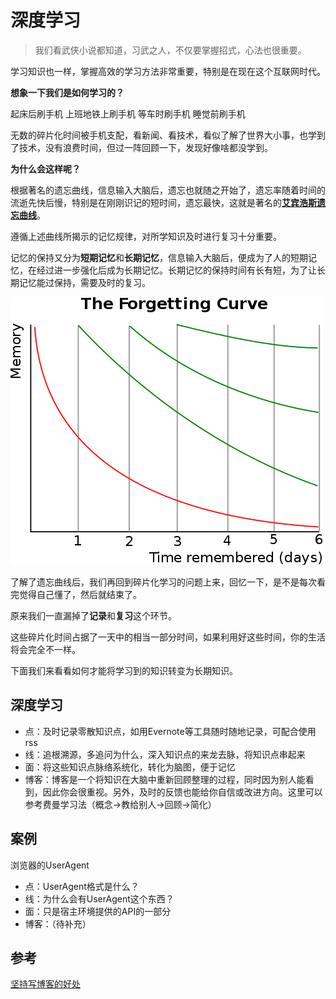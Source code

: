 # 深度学习

> 我们看武侠小说都知道，习武之人，不仅要掌握招式，心法也很重要。

学习知识也一样，掌握高效的学习方法非常重要，特别是在现在这个互联网时代。

**想象一下我们是如何学习的？**

起床后刷手机
上班地铁上刷手机
等车时刷手机
睡觉前刷手机

无数的碎片化时间被手机支配，看新闻、看技术，看似了解了世界大小事，也学到了技术，没有浪费时间，但过一阵回顾一下，发现好像啥都没学到。

**为什么会这样呢？**

根据著名的遗忘曲线，信息输入大脑后，遗忘也就随之开始了，遗忘率随着时间的流逝先快后慢，特别是在刚刚识记的短时间，遗忘最快，这就是著名的[**艾宾浩斯遗忘曲线**](https://zh.wikipedia.org/wiki/%E9%81%97%E5%BF%98%E6%9B%B2%E7%BA%BF)。

遵循上述曲线所揭示的记忆规律，对所学知识及时进行复习十分重要。

记忆的保持又分为**短期记忆**和**长期记忆**，信息输入大脑后，便成为了人的短期记忆，在经过进一步强化后成为长期记忆。长期记忆的保持时间有长有短，为了让长期记忆能过保持，需要及时的复习。

![遗忘曲线](../../../img/forgettingCurve.png)

了解了遗忘曲线后，我们再回到碎片化学习的问题上来，回忆一下，是不是每次看完觉得自己懂了，然后就结束了。

原来我们一直漏掉了**记录**和**复习**这个环节。

这些碎片化时间占据了一天中的相当一部分时间，如果利用好这些时间，你的生活将会完全不一样。

下面我们来看看如何才能将学习到的知识转变为长期知识。

## 深度学习 

- 点：及时记录零散知识点，如用Evernote等工具随时随地记录，可配合使用rss
- 线：追根溯源，多追问为什么，深入知识点的来龙去脉，将知识点串起来
- 面：将这些知识点脉络系统化，转化为脑图，便于记忆
- 博客：博客是一个将知识在大脑中重新回顾整理的过程，同时因为别人能看到，因此你会很重视。另外，及时的反馈也能给你自信或改进方向。这里可以参考费曼学习法（概念->教给别人->回顾->简化）

## 案例

浏览器的UserAgent
- 点：UserAgent格式是什么？
- 线：为什么会有UserAgent这个东西？
- 面：只是宿主环境提供的API的一部分
- 博客：（待补充）

## 参考
[坚持写博客的好处](https://www.cnblogs.com/xiaofuge/p/13884171.html)
